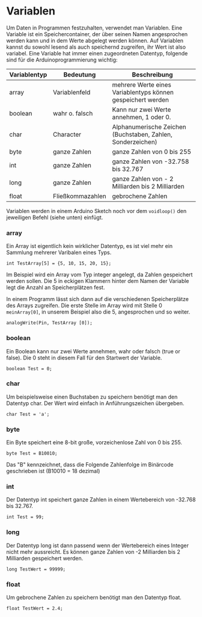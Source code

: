 # Variablen

Um Daten in Programmen festzuhalten, verwendet man Variablen. Eine Variable ist ein Speichercontainer, der über seinen Namen angesprochen werden kann und in dem Werte abgelegt werden können. Auf Variablen kannst du sowohl lesend als auch speichernd zugreifen, ihr Wert ist also variabel. Eine Variable hat immer einen zugeordneten Datentyp, folgende sind für die Arduinoprogrammierung wichtig:

| Variablentyp | Bedeutung     | Beschreibung  |
| -------------	|-------------	| -----	|
| array	| Variablenfeld			| mehrere Werte eines Variablentyps können gespeichert werden |
| boolean | wahr o. falsch		| Kann nur zwei Werte annehmen, 1 oder 0.		|
| char	| Character				| Alphanumerische Zeichen (Buchstaben, Zahlen, Sonderzeichen)		|
| byte	| ganze Zahlen     		| ganze Zahlen von 0 bis 255 	|
| int 	| ganze Zahlen			| ganze Zahlen von -32.758 bis 32.767 |
| long	| ganze Zahlen			| ganze Zahlen von - 2 Milliarden bis 2 Milliarden |
| float | Fließkommazahlen		| gebrochene Zahlen |

Variablen werden in einem Arduino Sketch noch vor dem `voidloop()` den jeweiligen Befehl (siehe unten) einfügt.

### array

Ein Array ist eigentlich kein wirklicher Datentyp, es ist viel mehr ein Sammlung mehrerer Varibalen eines Typs.

``` 
int TestArray[5] = {5, 10, 15, 20, 15};
```
Im Beispiel wird ein Array vom Typ integer angelegt, da Zahlen gespeichert werden sollen. Die 5 in eckigen Klammern hinter dem Namen der Variable legt die Anzahl an Speicherplätzen fest.

In einem Programm lässt sich dann auf die verschiedenen Speicherplätze des Arrays zugreifen. Die erste Stelle im Array wird mit Stelle 0 `meinArray[0]`, in unserem Beispiel also die 5, angesprochen und so weiter.

```
analogWrite(Pin, TestArray [0]);
```

### boolean

Ein Boolean kann nur zwei Werte annehmen, wahr oder falsch (true or false). Die 0 steht in diesem Fall für den Startwert der Variable. 

```
boolean Test = 0;
```

### char

Um beispielsweise einen Buchstaben zu speichern benötigt man den Datentyp char. Der Wert wird einfach in Anführungszeichen übergeben.

```
char Test = 'a';
```

### byte

Ein Byte speichert eine 8-bit große, vorzeichenlose Zahl von 0 bis 255.

```
byte Test = B10010; 
```
Das "B" kennzeichnet, dass die Folgende Zahlenfolge im Binärcode geschrieben ist (B10010 = 18 dezimal)
### int

Der Datentyp int speichert ganze Zahlen in einem Wertebereich von -32.768 bis 32.767.

```
int Test = 99;
```

### long

Der Datentyp long ist dann passend wenn der Wertebereich eines Integer nicht mehr aussreicht. Es können ganze Zahlen von -2 Milliarden bis 2 Milliarden gespeichert werden.

```
long TestWert = 99999;
```

### float

Um gebrochene Zahlen zu speichern benötigt man  den Datentyp float.

```
float TestWert = 2.4;
```
